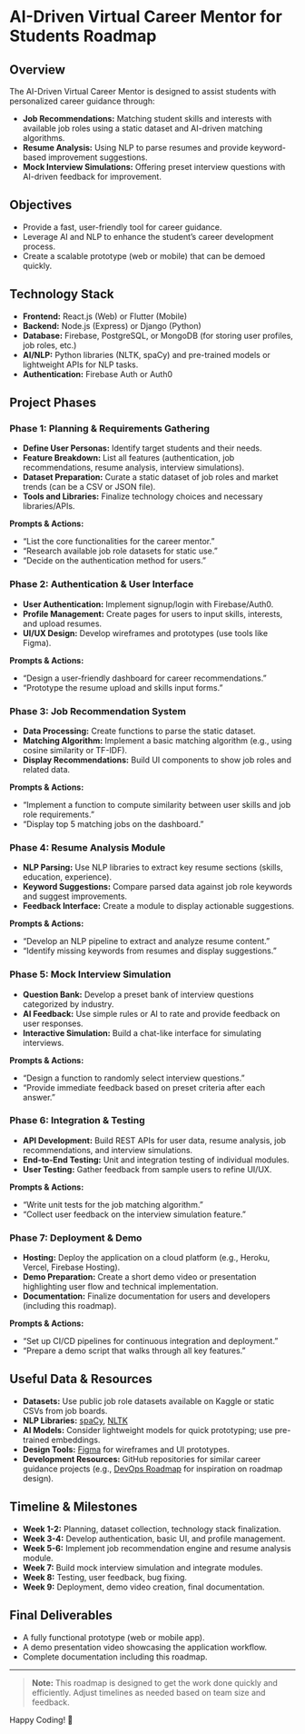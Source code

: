 # AI-Driven Virtual Career Mentor for Students Roadmap

## Overview
The AI-Driven Virtual Career Mentor is designed to assist students with personalized career guidance through:
- **Job Recommendations:** Matching student skills and interests with available job roles using a static dataset and AI-driven matching algorithms.
- **Resume Analysis:** Using NLP to parse resumes and provide keyword-based improvement suggestions.
- **Mock Interview Simulations:** Offering preset interview questions with AI-driven feedback for improvement.

## Objectives
- Provide a fast, user-friendly tool for career guidance.
- Leverage AI and NLP to enhance the student’s career development process.
- Create a scalable prototype (web or mobile) that can be demoed quickly.

## Technology Stack
- **Frontend:** React.js (Web) or Flutter (Mobile)
- **Backend:** Node.js (Express) or Django (Python)
- **Database:** Firebase, PostgreSQL, or MongoDB (for storing user profiles, job roles, etc.)
- **AI/NLP:** Python libraries (NLTK, spaCy) and pre-trained models or lightweight APIs for NLP tasks.
- **Authentication:** Firebase Auth or Auth0

## Project Phases

### Phase 1: Planning & Requirements Gathering
- **Define User Personas:** Identify target students and their needs.
- **Feature Breakdown:** List all features (authentication, job recommendations, resume analysis, interview simulations).
- **Dataset Preparation:** Curate a static dataset of job roles and market trends (can be a CSV or JSON file).
- **Tools and Libraries:** Finalize technology choices and necessary libraries/APIs.

**Prompts & Actions:**
- “List the core functionalities for the career mentor.”
- “Research available job role datasets for static use.”
- “Decide on the authentication method for users.”

### Phase 2: Authentication & User Interface
- **User Authentication:** Implement signup/login with Firebase/Auth0.
- **Profile Management:** Create pages for users to input skills, interests, and upload resumes.
- **UI/UX Design:** Develop wireframes and prototypes (use tools like Figma).

**Prompts & Actions:**
- “Design a user-friendly dashboard for career recommendations.”
- “Prototype the resume upload and skills input forms.”

### Phase 3: Job Recommendation System
- **Data Processing:** Create functions to parse the static dataset.
- **Matching Algorithm:** Implement a basic matching algorithm (e.g., using cosine similarity or TF-IDF).
- **Display Recommendations:** Build UI components to show job roles and related data.

**Prompts & Actions:**
- “Implement a function to compute similarity between user skills and job role requirements.”
- “Display top 5 matching jobs on the dashboard.”

### Phase 4: Resume Analysis Module
- **NLP Parsing:** Use NLP libraries to extract key resume sections (skills, education, experience).
- **Keyword Suggestions:** Compare parsed data against job role keywords and suggest improvements.
- **Feedback Interface:** Create a module to display actionable suggestions.

**Prompts & Actions:**
- “Develop an NLP pipeline to extract and analyze resume content.”
- “Identify missing keywords from resumes and display suggestions.”

### Phase 5: Mock Interview Simulation
- **Question Bank:** Develop a preset bank of interview questions categorized by industry.
- **AI Feedback:** Use simple rules or AI to rate and provide feedback on user responses.
- **Interactive Simulation:** Build a chat-like interface for simulating interviews.

**Prompts & Actions:**
- “Design a function to randomly select interview questions.”
- “Provide immediate feedback based on preset criteria after each answer.”

### Phase 6: Integration & Testing
- **API Development:** Build REST APIs for user data, resume analysis, job recommendations, and interview simulations.
- **End-to-End Testing:** Unit and integration testing of individual modules.
- **User Testing:** Gather feedback from sample users to refine UI/UX.

**Prompts & Actions:**
- “Write unit tests for the job matching algorithm.”
- “Collect user feedback on the interview simulation feature.”

### Phase 7: Deployment & Demo
- **Hosting:** Deploy the application on a cloud platform (e.g., Heroku, Vercel, Firebase Hosting).
- **Demo Preparation:** Create a short demo video or presentation highlighting user flow and technical implementation.
- **Documentation:** Finalize documentation for users and developers (including this roadmap).

**Prompts & Actions:**
- “Set up CI/CD pipelines for continuous integration and deployment.”
- “Prepare a demo script that walks through all key features.”

## Useful Data & Resources
- **Datasets:** Use public job role datasets available on Kaggle or static CSVs from job boards.
- **NLP Libraries:** [spaCy](https://spacy.io/), [NLTK](https://www.nltk.org/)
- **AI Models:** Consider lightweight models for quick prototyping; use pre-trained embeddings.
- **Design Tools:** [Figma](https://www.figma.com/) for wireframes and UI prototypes.
- **Development Resources:** GitHub repositories for similar career guidance projects (e.g., [DevOps Roadmap](&#8203;:contentReference[oaicite:0]{index=0}) for inspiration on roadmap design).

## Timeline & Milestones
- **Week 1-2:** Planning, dataset collection, technology stack finalization.
- **Week 3-4:** Develop authentication, basic UI, and profile management.
- **Week 5-6:** Implement job recommendation engine and resume analysis module.
- **Week 7:** Build mock interview simulation and integrate modules.
- **Week 8:** Testing, user feedback, bug fixing.
- **Week 9:** Deployment, demo video creation, final documentation.

## Final Deliverables
- A fully functional prototype (web or mobile app).
- A demo presentation video showcasing the application workflow.
- Complete documentation including this roadmap.

---

> **Note:** This roadmap is designed to get the work done quickly and efficiently. Adjust timelines as needed based on team size and feedback. 

Happy Coding! 🚀
